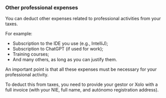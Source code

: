 ### Other professional expenses

You can deduct other expenses related to professional activities from your taxes.

For example:

- Subscription to the IDE you use (e.g., IntelliJ);
- Subscription to ChatGPT (if used for work);
- Training courses;
- And many others, as long as you can justify them.

An important point is that all these expenses must be necessary for your professional activity.

To deduct this from taxes, you need to provide your gestor or Xolo with a full invoice (with your NIE, full name, and
autónomo registration address).
